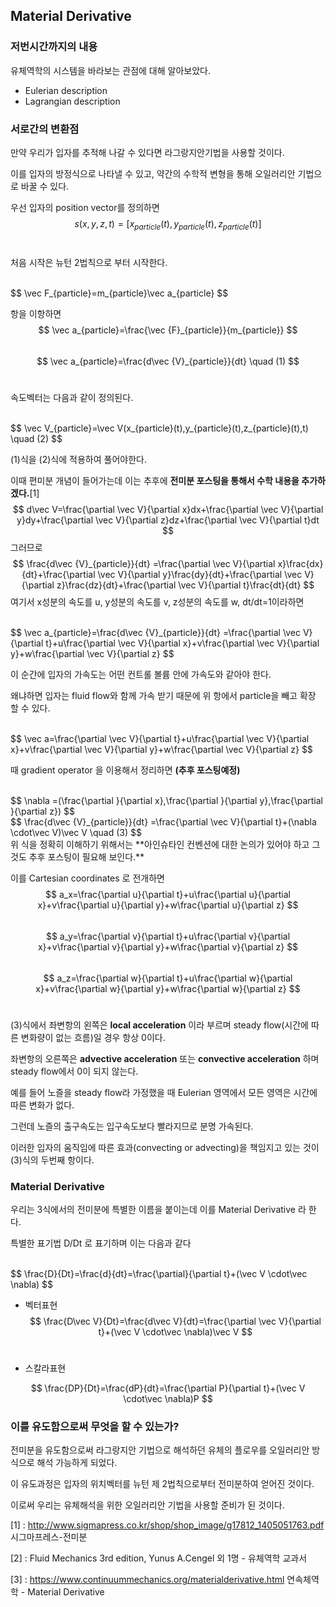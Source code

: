 ## Material Derivative

### 저번시간까지의 내용

유체역학의 시스템을 바라보는 관점에 대해 알아보았다.

- Eulerian description
- Lagrangian description



### 서로간의 변환점

만약 우리가 입자를 추적해 나갈 수 있다면 라그랑지안기법을 사용할 것이다.

이를 입자의 방정식으로 나타낼 수 있고, 약간의 수학적 변형을 통해 오일러리안 기법으로 바꿀 수 있다.

우선 입자의 position vector를 정의하면 
$$
s(x,y,z,t)=[x_{particle}(t),y_{particle}(t),z_{particle}(t)]
$$
<br>

처음 시작은 뉴턴 2법칙으로 부터 시작한다.

<br>
$$
\vec F_{particle}=m_{particle}\vec a_{particle}
$$
<br>

항을 이항하면
$$
\vec a_{particle}=\frac{\vec {F}_{particle}}{m_{particle}}
$$
<br>
$$
\vec a_{particle}=\frac{d\vec {V}_{particle}}{dt} \quad (1)
$$
<br>

속도벡터는 다음과 같이 정의된다.

<br>
$$
\vec V_{particle}=\vec V(x_{particle}(t),y_{particle}(t),z_{particle}(t),t) \quad (2)
$$
<br>

(1)식을 (2)식에 적용하여 풀어야한다.

이때 편미분 개념이 들어가는데 이는 추후에 **전미분 포스팅을 통해서 수학 내용을 추가하겠다.**[1]
$$
d\vec V=\frac{\partial \vec V}{\partial x}dx+\frac{\partial \vec V}{\partial y}dy+\frac{\partial \vec V}{\partial z}dz+\frac{\partial \vec V}{\partial t}dt
$$
그러므로 <br>
$$
\frac{d\vec {V}_{particle}}{dt} =\frac{\partial \vec V}{\partial x}\frac{dx}{dt}+\frac{\partial \vec V}{\partial y}\frac{dy}{dt}+\frac{\partial \vec V}{\partial z}\frac{dz}{dt}+\frac{\partial \vec V}{\partial t}\frac{dt}{dt}
$$
여기서 x성분의 속도를 u, y성분의 속도를 v, z성분의 속도를 w, dt/dt=1이라하면

<br>
$$
\vec a_{particle}=\frac{d\vec {V}_{particle}}{dt} =\frac{\partial \vec V}{\partial t}+u\frac{\partial \vec V}{\partial x}+v\frac{\partial \vec V}{\partial y}+w\frac{\partial \vec V}{\partial z}
$$
<br>

이 순간에 입자의 가속도는 어떤 컨트롤 볼륨 안에 가속도와 같아야 한다.

왜냐하면 입자는 fluid flow와 함께 가속 받기 때문에  위 항에서 particle을 빼고 확장 할 수 있다.

<br>
$$
\vec a=\frac{\partial \vec V}{\partial t}+u\frac{\partial \vec V}{\partial x}+v\frac{\partial \vec V}{\partial y}+w\frac{\partial \vec V}{\partial z}
$$
<br>

때 gradient operator 을 이용해서 정리하면 **(추후 포스팅예정)**

<br>
$$
\nabla =(\frac{\partial }{\partial x},\frac{\partial }{\partial y},\frac{\partial }{\partial z})
$$
<br> 
$$
\frac{d\vec {V}_{particle}}{dt} =\frac{\partial \vec V}{\partial t}+(\nabla \cdot\vec V)\vec V             \quad (3)
$$
<br> 위 식을 정확히 이해하기 위해서는 **아인슈타인 컨벤션에 대한 논의가 있어야 하고 그것도 추후 포스팅이 필요해 보인다.** 

이를 Cartesian coordinates 로 전개하면
$$
a_x=\frac{\partial  u}{\partial t}+u\frac{\partial u}{\partial x}+v\frac{\partial u}{\partial y}+w\frac{\partial u}{\partial z}
$$
<br>
$$
a_y=\frac{\partial  v}{\partial t}+u\frac{\partial v}{\partial x}+v\frac{\partial v}{\partial y}+w\frac{\partial v}{\partial z}
$$
<br>
$$
a_z=\frac{\partial  w}{\partial t}+u\frac{\partial w}{\partial x}+v\frac{\partial w}{\partial y}+w\frac{\partial w}{\partial z}
$$
<br>

(3)식에서 좌변항의 왼쪽은 **local acceleration** 이라 부르며 steady flow(시간에 따른 변화량이 없는 흐름)일 경우 항상 0이다.

좌변항의 오른쪽은 **advective acceleration** 또는 **convective acceleration** 하며 steady flow에서 0이 되지 않는다.

예를 들어 노즐을 steady flow라 가정했을 때 Eulerian 영역에서 모든 영역은 시간에 따른 변화가 없다.

그런데 노즐의 출구속도는 입구속도보다 빨라지므로 분명 가속된다.

이러한 입자의 움직임에 따른 효과(convecting or advecting)을 책임지고 있는 것이 (3)식의 두번째 항이다.

### Material Derivative

우리는 3식에서의 전미분에 특별한 이름을 붙이는데 이를 Material Derivative 라 한다.

특별한 표기법 D/Dt 로 표기하며 이는 다음과 같다

<br>
$$
\frac{D}{Dt}=\frac{d}{dt}=\frac{\partial}{\partial t}+(\vec V \cdot\vec \nabla)
$$

- 벡터표현
  $$
  \frac{D\vec V}{Dt}=\frac{d\vec V}{dt}=\frac{\partial \vec V}{\partial t}+(\vec V \cdot\vec \nabla)\vec V
  $$
  <br>

- 스칼라표현 

$$
\frac{DP}{Dt}=\frac{dP}{dt}=\frac{\partial P}{\partial t}+(\vec V \cdot\vec \nabla)P
$$



### 이를 유도함으로써 무엇을 할 수 있는가?

전미분을 유도함으로써 라그랑지안 기법으로 해석하던 유체의 플로우를 오일러리안 방식으로 해석 가능하게 되었다.

이 유도과정은 입자의 위치벡터를 뉴턴 제 2법칙으로부터 전미분하여 얻어진 것이다.

이로써 우리는 유체해석을 위한 오일러리안 기법을 사용할 준비가 된 것이다.



[1] : http://www.sigmapress.co.kr/shop/shop_image/g17812_1405051763.pdf 시그마프레스-전미분

[2] : Fluid Mechanics 3rd edition,  Yunus A.Cengel 외 1명 - 유체역학 교과서

[3] : https://www.continuummechanics.org/materialderivative.html 연속체역학 - Material Derivative

